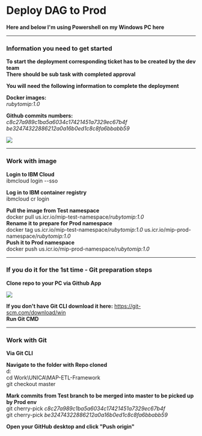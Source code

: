 # Deploy DAG to Prod

**Here and below I'm using Powershell on my Windows PC here**

---
### Information you need to get started
  
**To start the deployment corresponding ticket has to be created by the dev team**\
**There should be sub task with completed approval**

**You will need the following information to complete the deployment**

**Docker images:**\
*rubytomip:1.0*

**Github commits numbers:**\
*c8c27a989c1ba5a6034c17421451a7329ec67b4f*\
*be32474322886212a0a16b0ed1c8c8fa6bbabb59*
	
<img src="https://github.ibm.com/CIO-MAP/MAP-ETL-Framework-AirflowK8s/blob/master/docs/pics/4_1.jpg">

---
### Work with image
	
**Login to IBM Cloud**\
ibmcloud login --sso

**Log in to IBM container registry**\
ibmcloud cr login

**Pull the image from Test namespace**\
docker pull us.icr.io/mip-test-namespace/*rubytomip:1.0*\
**Rename it to prepare for Prod namespace**\
docker tag us.icr.io/mip-test-namespace/*rubytomip:1.0* us.icr.io/mip-prod-namespace/*rubytomip:1.0*\
**Push it to Prod namespace**\
docker push us.icr.io/mip-prod-namespace/*rubytomip:1.0*

---
### If you do it for the 1st time - Git preparation steps

**Clone repo to your PC via Github App**

<img src="https://github.ibm.com/CIO-MAP/MAP-ETL-Framework-AirflowK8s/blob/master/docs/pics/4_2.jpg">

**If you don't have Git CLI download it here:** https://git-scm.com/download/win \
**Run Git CMD**

---
### Work with Git

**Via Git CLI**

**Navigate to the folder with Repo cloned**\
d:\
cd Work\UNICA\MAP-ETL-Framework\
git checkout master

**Mark commits from Test branch to be merged into master to be picked up by Prod env**\
git cherry-pick *c8c27a989c1ba5a6034c17421451a7329ec67b4f*\
git cherry-pick *be32474322886212a0a16b0ed1c8c8fa6bbabb59*

**Open your GitHub desktop and click "Push origin"**